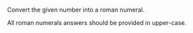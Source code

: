 Convert the given number into a roman numeral.

All roman numerals answers should be provided in upper-case.